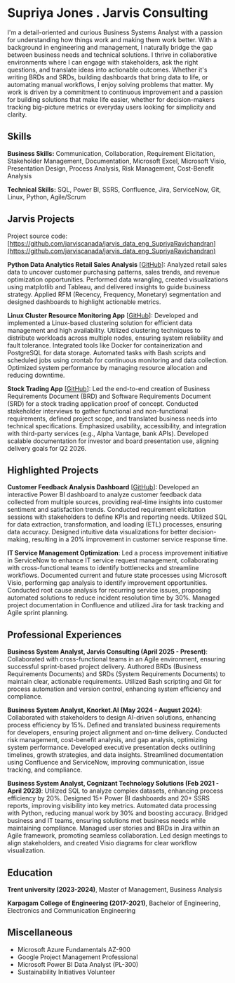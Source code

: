 # Supriya Jones . Jarvis Consulting

I'm a detail-oriented and curious Business Systems Analyst with a passion for understanding how things work and making them work better. With a background in engineering and management, I naturally bridge the gap between business needs and technical solutions. I thrive in collaborative environments where I can engage with stakeholders, ask the right questions, and translate ideas into actionable outcomes. Whether it's writing BRDs and SRDs, building dashboards that bring data to life, or automating manual workflows, I enjoy solving problems that matter. My work is driven by a commitment to continuous improvement and a passion for building solutions that make life easier, whether for decision-makers tracking big-picture metrics or everyday users looking for simplicity and clarity.


## Skills

**Business Skills:** Communication, Collaboration, Requirement Elicitation, Stakeholder Management, Documentation, Microsoft Excel, Microsoft Visio, Presentation Design, Process Analysis, Risk Management, Cost-Benefit Analysis

**Technical Skills:** SQL, Power BI, SSRS, Confluence, Jira, ServiceNow, Git, Linux, Python, Agile/Scrum

## Jarvis Projects

Project source code: [https://github.com/jarviscanada/jarvis_data_eng_SupriyaRavichandran](https://github.com/jarviscanada/jarvis_data_eng_SupriyaRavichandran)


**Python Data Analytics  Retail Sales Analysis** [[GitHub](https://github.com/jarviscanada/jarvis_data_eng_SupriyaRavichandran/tree/master/python_data_analytics)]: Analyzed retail sales data to uncover customer purchasing patterns, sales trends, and revenue optimization opportunities. Performed data wrangling, created visualizations using matplotlib and Tableau, and delivered insights to guide business strategy. Applied RFM (Recency, Frequency, Monetary) segmentation and designed dashboards to highlight actionable metrics.

**Linux Cluster Resource Monitoring App** [[GitHub](https://github.com/jarviscanada/jarvis_data_eng_SupriyaRavichandran/tree/master/linux_sql)]: Developed and implemented a Linux-based clustering solution for efficient data management and high availability. Utilized clustering techniques to distribute workloads across multiple nodes, ensuring system reliability and fault tolerance. Integrated tools like Docker for containerization and PostgreSQL for data storage. Automated tasks with Bash scripts and scheduled jobs using crontab for continuous monitoring and data collection. Optimized system performance by managing resource allocation and reducing downtime.

**Stock Trading App** [[GitHub](https://github.com/jarviscanada/jarvis_data_eng_SupriyaRavichandran/tree/master/linux_sql)]: Led the end-to-end creation of Business Requirements Document (BRD) and Software Requirements Document (SRD) for a stock trading application proof of concept. Conducted stakeholder interviews to gather functional and non-functional requirements, defined project scope, and translated business needs into technical specifications. Emphasized usability, accessibility, and integration with third-party services (e.g., Alpha Vantage, bank APIs). Developed scalable documentation for investor and board presentation use, aligning delivery goals for Q2 2026.


## Highlighted Projects
**Customer Feedback Analysis Dashboard** [[GitHub](https://github.com/jarviscanada/jarvis_profile_builder)]: Developed an interactive Power BI dashboard to analyze customer feedback data collected from multiple sources, providing real-time insights into customer sentiment and satisfaction trends. Conducted requirement elicitation sessions with stakeholders to define KPIs and reporting needs. Utilized SQL for data extraction, transformation, and loading (ETL) processes, ensuring data accuracy. Designed intuitive data visualizations for better decision-making, resulting in a 20% improvement in customer service response time.

**IT Service Management Optimization**: Led a process improvement initiative in ServiceNow to enhance IT service request management, collaborating with cross-functional teams to identify bottlenecks and streamline workflows. Documented current and future state processes using Microsoft Visio, performing gap analysis to identify improvement opportunities. Conducted root cause analysis for recurring service issues, proposing automated solutions to reduce incident resolution time by 30%. Managed project documentation in Confluence and utilized Jira for task tracking and Agile sprint planning.


## Professional Experiences

**Business System Analyst, Jarvis Consulting (April 2025 - Present)**: Collaborated with cross-functional teams in an Agile environment, ensuring successful sprint-based project delivery. Authored BRDs (Business Requirements Documents) and SRDs (System Requirements Documents) to maintain clear, actionable requirements. Utilized Bash scripting and Git for process automation and version control, enhancing system efficiency and compliance.

**Business System Analyst, Knorket.AI (May 2024 - August 2024)**: Collaborated with stakeholders to design AI-driven solutions, enhancing process efficiency by 15%. Defined and translated business requirements for developers, ensuring project alignment and on-time delivery. Conducted risk management, cost-benefit analysis, and gap analysis, optimizing system performance. Developed executive presentation decks outlining timelines, growth strategies, and data insights. Streamlined documentation using Confluence and ServiceNow, improving communication, issue tracking, and compliance.

**Business System Analyst, Cognizant Technology Solutions (Feb 2021 - April 2023)**: Utilized SQL to analyze complex datasets, enhancing process efficiency by 20%. Designed 15+ Power BI dashboards and 20+ SSRS reports, improving visibility into key metrics. Automated data processing with Python, reducing manual work by 30% and boosting accuracy. Bridged business and IT teams, ensuring solutions met business needs while maintaining compliance. Managed user stories and BRDs in Jira within an Agile framework, promoting seamless collaboration. Led design meetings to align stakeholders, and created Visio diagrams for clear workflow visualization.


## Education
**Trent university (2023-2024)**, Master of Management, Business Analysis

**Karpagam College of Engineering (2017-2021)**, Bachelor of Engineering, Electronics and Communication Engineering


## Miscellaneous
- Microsoft Azure Fundamentals AZ-900
- Google Project Management Professional
- Microsoft Power BI Data Analyst (PL-300)
- Sustainability Initiatives Volunteer